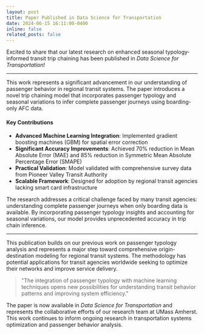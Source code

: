 ```yaml
---
layout: post
title: Paper Published in Data Science for Transportation
date: 2024-06-15 16:11:00-0400
inline: false
related_posts: false
---
```


Excited to share that our latest research on enhanced seasonal typology-informed transit trip chaining has been published in *Data Science for Transportation*!

---

This work represents a significant advancement in our understanding of passenger behavior in regional transit systems. The paper introduces a novel trip chaining model that incorporates passenger typology and seasonal variations to infer complete passenger journeys using boarding-only AFC data.

#### Key Contributions

- **Advanced Machine Learning Integration**: Implemented gradient boosting machines (GBM) for spatial error correction
- **Significant Accuracy Improvements**: Achieved 70% reduction in Mean Absolute Error (MAE) and 85% reduction in Symmetric Mean Absolute Percentage Error (SMAPE)
- **Practical Validation**: Model validated with comprehensive survey data from Pioneer Valley Transit Authority
- **Scalable Framework**: Designed for adoption by regional transit agencies lacking smart card infrastructure

The research addresses a critical challenge faced by many transit agencies: understanding complete passenger journeys when only boarding data is available. By incorporating passenger typology insights and accounting for seasonal variations, our model provides unprecedented accuracy in trip chain inference.

---

This publication builds on our previous work on passenger typology analysis and represents a major step toward comprehensive origin-destination modeling for regional transit systems. The methodology has potential applications for transit agencies worldwide seeking to optimize their networks and improve service delivery.

> "The integration of passenger typology with machine learning techniques opens new possibilities for understanding transit behavior patterns and improving system efficiency."

The paper is now available in *Data Science for Transportation* and represents the collaborative efforts of our research team at UMass Amherst. This work continues to inform ongoing research in transportation systems optimization and passenger behavior analysis.
